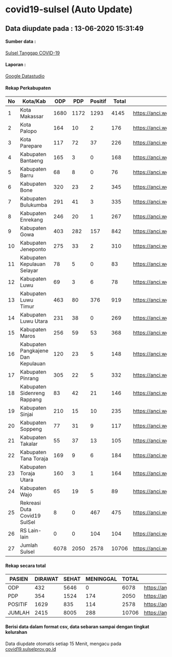 
# covid19-sulsel (Auto Update)

## Data diupdate pada : 13-06-2020 15:31:49

#### Sumber data :
[Sulsel Tanggap COVID-19](https://covid19.sulselprov.go.id)

#### Laporan :
[Google Datastudio](https://datastudio.google.com/s/jythWGc1j4w)

#### Rekap Perkabupaten 
|No|Kota/Kab|ODP|PDP|Positif|Total|Link|
| --- | --- | --- | --- | --- | --- | --- |
|1|Kota Makassar|1680|1172|1293|4145|https://anci.web.id/cor/kota_makassar|
|2|Kota Palopo|164|10|2|176|https://anci.web.id/cor/kota_palopo|
|3|Kota Parepare|117|72|37|226|https://anci.web.id/cor/kota_parepare|
|4|Kabupaten Bantaeng|165|3|0|168|https://anci.web.id/cor/kabupaten_bantaeng|
|5|Kabupaten Barru|68|8|0|76|https://anci.web.id/cor/kabupaten_barru|
|6|Kabupaten Bone|320|23|2|345|https://anci.web.id/cor/kabupaten_bone|
|7|Kabupaten Bulukumba|291|41|3|335|https://anci.web.id/cor/kabupaten_bulukumba|
|8|Kabupaten Enrekang|246|20|1|267|https://anci.web.id/cor/kabupaten_enrekang|
|9|Kabupaten Gowa|403|282|157|842|https://anci.web.id/cor/kabupaten_gowa|
|10|Kabupaten Jeneponto|275|33|2|310|https://anci.web.id/cor/kabupaten_jeneponto|
|11|Kabupaten Kepulauan Selayar|78|5|0|83|https://anci.web.id/cor/kabupaten_kepulauan_selayar|
|12|Kabupaten Luwu|69|3|6|78|https://anci.web.id/cor/kabupaten_luwu|
|13|Kabupaten Luwu Timur|463|80|376|919|https://anci.web.id/cor/kabupaten_luwu_timur|
|14|Kabupaten Luwu Utara|231|38|0|269|https://anci.web.id/cor/kabupaten_luwu_utara|
|15|Kabupaten Maros|256|59|53|368|https://anci.web.id/cor/kabupaten_maros|
|16|Kabupaten Pangkajene Dan Kepulauan|120|23|5|148|https://anci.web.id/cor/kabupaten_pangkajene_dan_kepulauan|
|17|Kabupaten Pinrang|305|22|5|332|https://anci.web.id/cor/kabupaten_pinrang|
|18|Kabupaten Sidenreng Rappang|83|42|21|146|https://anci.web.id/cor/kabupaten_sidenreng_rappang|
|19|Kabupaten Sinjai|210|15|10|235|https://anci.web.id/cor/kabupaten_sinjai|
|20|Kabupaten Soppeng|77|31|9|117|https://anci.web.id/cor/kabupaten_soppeng|
|21|Kabupaten Takalar|55|37|13|105|https://anci.web.id/cor/kabupaten_takalar|
|22|Kabupaten Tana Toraja|169|9|6|184|https://anci.web.id/cor/kabupaten_tana_toraja|
|23|Kabupaten Toraja Utara|160|3|1|164|https://anci.web.id/cor/kabupaten_toraja_utara|
|24|Kabupaten Wajo|65|19|5|89|https://anci.web.id/cor/kabupaten_wajo|
|25|Rekreasi Duta Covid19 SulSel|8|0|467|475|https://anci.web.id/cor/rekreasi_duta_covid19_sulsel|
|26|RS Lain-lain|0|0|104|104|https://anci.web.id/cor/rs_lain-lain|
|27|Jumlah Sulsel|6078|2050|2578|10706|https://anci.web.id/cor/jumlah_sulsel|

#### Rekap secara total

| PASIEN | DIRAWAT | SEHAT | MENINGGAL | TOTAL | LINK |
| ---- | -------- | ---- | ---- |  ---- | ---- |
| ODP | 432 | 5646 | 0 | 6078 | https://anci.web.id/cor/odp_detail.html |
| PDP | 354 | 1524 | 174 | 2050 | https://anci.web.id/cor/pdp_detail.html |
| POSITIF | 1629 | 835 | 114 | 2578 | https://anci.web.id/cor/positif_detail.html |
| JUMLAH | 2415 | 8005 | 288 | 10706 | https://anci.web.id/cor/jumlah_sulsel/ |

 
#### Berisi data dalam format csv, data sebaran sampai dengan tingkat kelurahan

Data diupdate otomatis setiap 15 Menit, mengacu pada [covid19.sulselprov.go.id](https://covid19.sulselprov.go.id)

